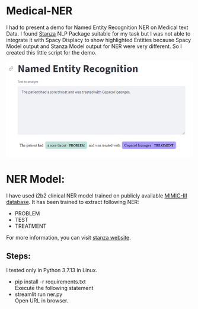 # Medical-NER
I had to present a demo for Named Entity Recognition NER on Medical text Data. I found [Stanza](https://stanfordnlp.github.io/stanza/biomed_model_usage.html) NLP Package suitable for my task but I was not able to integrate it with Spacy Displacy to show highlighted Entities because Spacy Model output and Stanza Model output for NER were very different. So I created this little script for the demo.


![Demo NER](Demo_ner.PNG?raw=true "Title")



# NER Model:
I have used i2b2 clinical NER model trained on publicly available [MIMIC-III database](https://mimic.mit.edu/). It has been trained to extract following NER: 
- PROBLEM
- TEST
- TREATMENT

For more information, you can visit [stanza website](https://stanfordnlp.github.io/stanza/available_biomed_models.html).

## Steps:
I tested only in Python 3.7.13 in Linux.
- pip install -r requirements.txt <br>
Execute the following statement
- streamlit run ner.py <br>
Open URL in browser.
